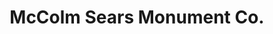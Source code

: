 ---
title: "McColm Sears Monument Co."
url: /huntington/mccolm-sears-monument-co/
shop: Allgemein
---